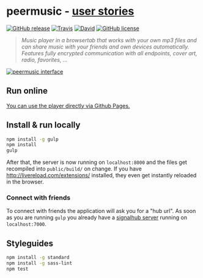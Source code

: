 # peermusic - [user stories](https://github.com/peermusic/user-stories/issues)

[![GitHub release](https://img.shields.io/badge/release-v0.1.0-blue.svg?style=flat-square)](https://github.com/peermusic/app/releases)
[![Travis](https://img.shields.io/travis/peermusic/app/master.svg?style=flat-square)](https://travis-ci.org/peermusic/app)
[![David](https://img.shields.io/david/peermusic/app.svg?style=flat-square)](https://david-dm.org/peermusic/app)
[![GitHub license](https://img.shields.io/badge/licence-AGPL_v3.0-blue.svg?style=flat-square)](https://github.com/peermusic/app/blob/master/LICENSE)

> *Music player in a browsertab that works with your own mp3 files and can share music with your friends and own devices automatically. Features fully encrypted communication with all endpoints, cover art, radio, favorites, ...*

[![peermusic interface](http://i.imgur.com/MDw72Vx.png)](http://peermusic.github.io/)

## Run online

[You can use the player directly via Github Pages.](http://peermusic.github.io/)

## Install & run locally

```sh
npm install -g gulp
npm install
gulp
```

After that, the server is now running on `localhost:8000` and the files get recompiled into `public/build/` on change. 
If you have http://livereload.com/extensions/ installed, they even get instantly reloaded in the browser.

### Connect with friends

To connect with friends the application will ask you for a "hub url". As soon as you are running `gulp` you already have a [signalhub server](https://github.com/mafintosh/signalhub) running on `localhost:7000`.

## Styleguides

```sh
npm install -g standard
npm install -g sass-lint
npm test
```
